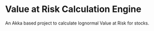 # Value at Risk Calculation Engine #
An Akka based project to calculate lognormal Value at Risk for stocks.
